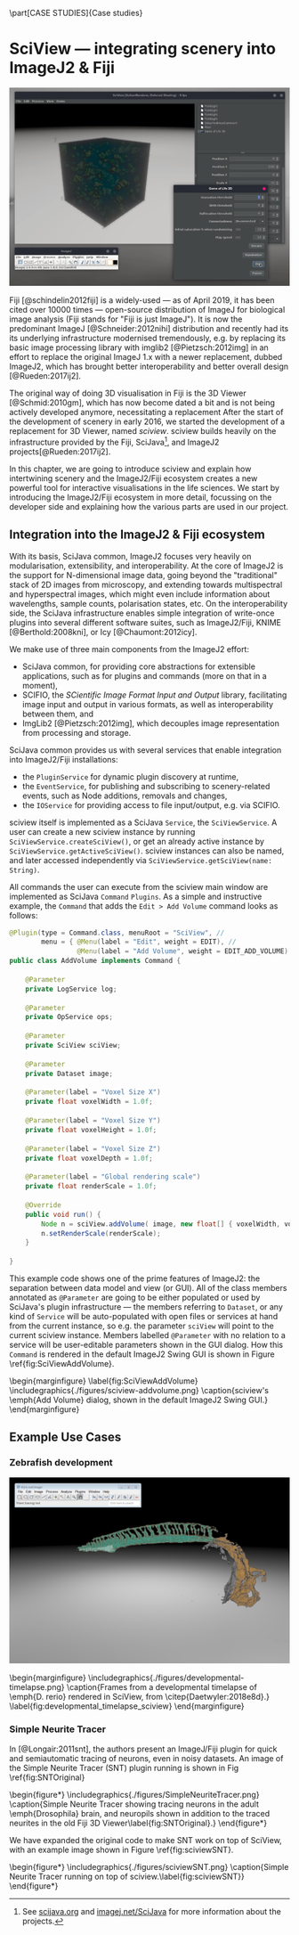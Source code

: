 \part[CASE STUDIES]{Case studies}

# SciView — integrating scenery into ImageJ2 & Fiji

![Screenshot of the sciview main window, showing the Game of Life 3D demo.\label{fig:SciViewMainWindow}](./figures/sciview-gameoflife.png)

Fiji [@schindelin2012fiji] is a widely-used — as of April 2019, it has been cited over 10000 times — open-source distribution of ImageJ for biological image analysis (Fiji stands for "Fiji is just ImageJ"). It is now the predominant ImageJ [@Schneider:2012nihi] distribution and recently had its  its underlying infrastructure modernised tremendously, e.g. by replacing its basic image processing library with imglib2 [@Pietzsch:2012img] in an effort to replace the original ImageJ 1.x with a newer replacement, dubbed ImageJ2, which has brought better interoperability and better overall design [@Rueden:2017ij2]. 

The original way of doing 3D visualisation in Fiji is the 3D Viewer [@Schmid:2010gm], which has now become dated a bit and is not being actively developed anymore, necessitating a replacement After the start of the development of scenery in early 2016, we started the development of a replacement for 3D Viewer, named _sciview_. sciview builds heavily on the infrastructure provided by the Fiji, SciJava[^SciJavaNote], and ImageJ2 projects[@Rueden:2017ij2].

In this chapter, we are going to introduce sciview and explain how intertwining scenery and the ImageJ2/Fiji ecosystem creates a new powerful tool for interactive visualisations in the life sciences. We start by introducing the ImageJ2/Fiji ecosystem  in more detail, focussing on the developer side and explaining how the various parts are used in our project.

[^SciJavaNote]: See [scijava.org](https://scijava.org) and [imagej.net/SciJava](https://imagej.net/SciJava) for more information about the projects.

## Integration into the ImageJ2 & Fiji ecosystem

With its basis, SciJava common, ImageJ2 focuses very heavily on modularisation, extensibility, and interoperability. At the core of ImageJ2 is the support for N-dimensional image data, going beyond the "traditional" stack of 2D images from  microscopy, and extending towards multispectral and hyperspectral images, which might even include information about wavelengths, sample counts, polarisation states, etc. On the interoperability side, the SciJava infrastructure enables simple integration of write-once plugins into several different software suites, such as ImageJ2/Fiji, KNIME [@Berthold:2008kni], or Icy [@Chaumont:2012icy].

We make use of three main components from the ImageJ2 effort: 
* SciJava common, for providing core abstractions for extensible applications, such as for plugins and commands (more on that in a moment),
* SCIFIO, the _SCientific Image Format Input and Output_ library, facilitating image input and output in various formats, as well as interoperability between them, and
* ImgLib2 [@Pietzsch:2012img], which decouples image representation from processing and storage.

SciJava common provides us with several services that enable integration into ImageJ2/Fiji installations:
* the `PluginService` for dynamic plugin discovery at runtime,
* the `EventService`, for publishing and subscribing to scenery-related events, such as Node additions, removals and changes,
* the `IOService` for providing access to file input/output, e.g. via SCIFIO.

sciview itself is implemented as a SciJava `Service`, the `SciViewService`. A user can create a new sciview instance by running `SciViewService.createSciView()`, or get an already active instance by `SciViewService.getActiveSciView()`. sciview instances can also be named, and later accessed independently via `SciViewService.getSciView(name: String)`.

All commands the user can execute from the sciview main window are implemented as SciJava `Command` `Plugins`. As a simple and instructive example, the `Command` that adds the `Edit > Add Volume` command looks as follows:

```java
@Plugin(type = Command.class, menuRoot = "SciView", //
        menu = { @Menu(label = "Edit", weight = EDIT), //
                 @Menu(label = "Add Volume", weight = EDIT_ADD_VOLUME) })
public class AddVolume implements Command {

    @Parameter
    private LogService log;

    @Parameter
    private OpService ops;

    @Parameter
    private SciView sciView;

    @Parameter
    private Dataset image;

    @Parameter(label = "Voxel Size X")
    private float voxelWidth = 1.0f;

    @Parameter(label = "Voxel Size Y")
    private float voxelHeight = 1.0f;

    @Parameter(label = "Voxel Size Z")
    private float voxelDepth = 1.0f;

    @Parameter(label = "Global rendering scale")
    private float renderScale = 1.0f;

    @Override
    public void run() {
        Node n = sciView.addVolume( image, new float[] { voxelWidth, voxelHeight, voxelDepth } );
        n.setRenderScale(renderScale);
    }

}
```

This example code shows one of the prime features of ImageJ2: the separation between data model and view (or GUI). All of the class members annotated as `@Parameter` are going to be either populated or used by SciJava's plugin infrastructure — the members referring to `Dataset`, or any kind of `Service` will be auto-populated with open files or services at hand from the current instance, so e.g. the parameter `sciView` will point to the current sciview instance. Members labelled `@Parameter` with no relation to a service will be user-editable parameters shown in the GUI dialog. How this `Command` is rendered in the default ImageJ2 Swing GUI is shown in Figure \ref{fig:SciViewAddVolume}.

\begin{marginfigure}
    \label{fig:SciViewAddVolume}
    \includegraphics{./figures/sciview-addvolume.png}
    \caption{sciview's \emph{Add Volume} dialog, shown in the default ImageJ2 Swing GUI.}
\end{marginfigure}

## Example Use Cases

### Zebrafish development

![Screenshot of SciView, showing a multicolour segmentation of _Danio rerio_ vasculature. Dataset courtesy of Stephan Daetwyler, Huisken Lab, MPI-CBG Dresden and Morgridge Institute for Research, Madison, USA.\label{fig:SciViewScreenshot}](./figures/scenery-sciview.png)

\begin{marginfigure}
    \includegraphics{./figures/developmental-timelapse.png}
    \caption{Frames from a developmental timelapse of \emph{D. rerio} rendered in SciView, from \citep{Daetwyler:2018e8d}.}
    \label{fig:developmental_timelapse_sciview}
\end{marginfigure}

### Simple Neurite Tracer

In [@Longair:2011snt], the authors present an ImageJ/Fiji plugin for quick and semiautomatic tracing of neurons, even in noisy datasets. An image of the Simple Neurite Tracer (SNT) plugin running is shown in Fig \ref{fig:SNTOriginal}

\begin{figure*}
    \includegraphics{./figures/SimpleNeuriteTracer.png}
    \caption{Simple Neurite Tracer showing tracing neurons in the adult \emph{Drosophila} brain, and neuropils shown in addition to the traced neurites in the old Fiji 3D Viewer\label{fig:SNTOriginal}.}
\end{figure*}

We have expanded the original code to make SNT work on top of SciView, with an example image shown in Figure \ref{fig:sciviewSNT}.

\begin{figure*}
    \includegraphics{./figures/sciviewSNT.png}
    \caption{Simple Neurite Tracer running on top of sciview.\label{fig:sciviewSNT}}
\end{figure*}



